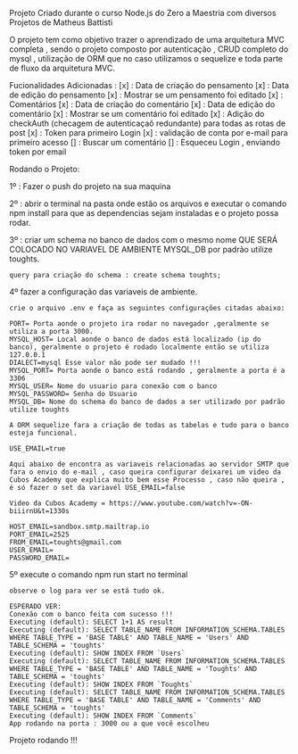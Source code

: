 Projeto Criado durante o curso Node.js do Zero a Maestria com diversos Projetos de Matheus Battisti

O projeto tem como objetivo trazer o aprendizado de uma arquitetura MVC completa , sendo o projeto composto por autenticação , CRUD completo do mysql , utilização de ORM que no caso utilizamos o sequelize e toda parte de fluxo da arquitetura MVC.

Fucionalidades Adicionadas :
    [x] : Data de criação do pensamento
    [x] : Data de edição do pensamento
    [x] : Mostrar se um pensamento foi editado
    [x] : Comentários
    [x] : Data de criação do comentário
    [x] : Data de edição do comentário
    [x] : Mostrar se um comentário foi editado
    [x] : Adição do checkAuth (checagem de autenticaçaõ redundante) para todas as rotas de post
    [x] : Token para primeiro Login
    [x] : validação de conta por e-mail para primeiro acesso
    [] : Buscar um comentário
    [] : Esqueceu Login , enviando token por email


Rodando o Projeto:

1º : Fazer o push do projeto na sua maquina

2º : abrir o terminal na pasta onde estão os arquivos e executar o comando npm install para que as dependencias sejam instaladas e o projeto possa rodar.

3º : criar um schema no banco de dados com o mesmo nome QUE SERÁ COLOCADO NO VARIAVEL DE AMBIENTE MYSQL_DB  por padrão utilize toughts.

    query para criação do schema : create schema toughts;

4º fazer a configuração das variaveis de ambiente.

    crie o arquivo .env e faça as seguintes configurações citadas abaixo:

    PORT= Porta aonde o projeto ira rodar no navegador ,geralmente se utiliza a porta 3000.
    MYSQL_HOST= Local aonde o banco de dados está localizado (ip do banco), geralmente o projeto é rodado localmente então se utiliza 127.0.0.1
    DIALECT=mysql Esse valor não pode ser mudado !!!
    MYSQL_PORT= Porta aonde o banco está rodando , geralmente a porta é a 3306
    MYSQL_USER= Nome do usuario para conexão com o banco
    MYSQL_PASSWORD= Senha do Usuario 
    MYSQL_DB= Nome do schema do banco de dados a ser utilizado por padrão utilize toughts 

    A ORM sequelize fara a criação de todas as tabelas e tudo para o banco esteja funcional.

    USE_EMAIL=true

    Aqui abaixo de encontra as variaveis relacionadas ao servidor SMTP que fara o envio do e-mail , caso queira configurar deixarei um video da Cubos Academy que explica muito bem esse Processo , caso não queira , é só fazer o set da variavél USE_EMAIL=false 

    Video da Cubos Academy = https://www.youtube.com/watch?v=-ON-biiirnU&t=1330s

    HOST_EMAIL=sandbox.smtp.mailtrap.io
    PORT_EMAIL=2525
    FROM_EMAIL=toughts@gmail.com
    USER_EMAIL=
    PASSWORD_EMAIL=

    

5º execute o comando npm run start no terminal

    observe o log para ver se está tudo ok.

    ESPERADO VER:
    Conexão com o banco feita com sucesso !!!
    Executing (default): SELECT 1+1 AS result
    Executing (default): SELECT TABLE_NAME FROM INFORMATION_SCHEMA.TABLES WHERE TABLE_TYPE = 'BASE TABLE' AND TABLE_NAME = 'Users' AND TABLE_SCHEMA = 'toughts'
    Executing (default): SHOW INDEX FROM `Users`
    Executing (default): SELECT TABLE_NAME FROM INFORMATION_SCHEMA.TABLES WHERE TABLE_TYPE = 'BASE TABLE' AND TABLE_NAME = 'Toughts' AND TABLE_SCHEMA = 'toughts'
    Executing (default): SHOW INDEX FROM `Toughts`
    Executing (default): SELECT TABLE_NAME FROM INFORMATION_SCHEMA.TABLES WHERE TABLE_TYPE = 'BASE TABLE' AND TABLE_NAME = 'Comments' AND TABLE_SCHEMA = 'toughts'
    Executing (default): SHOW INDEX FROM `Comments`
    App rodando na porta : 3000 ou a que você escolheu

Projeto rodando !!!